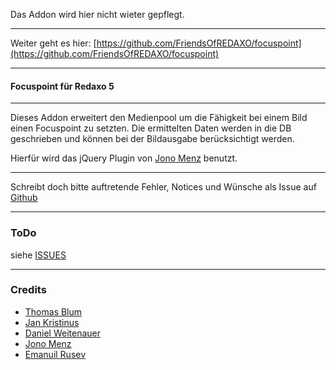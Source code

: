 Das Addon wird hier nicht wieter gepflegt.

___
Weiter geht es hier: [https://github.com/FriendsOfREDAXO/focuspoint](https://github.com/FriendsOfREDAXO/focuspoint)
___

#### Focuspoint für Redaxo 5
___


Dieses Addon erweitert den Medienpool um die Fähigkeit bei einem
Bild einen Focuspoint zu setzten. Die ermittelten Daten werden in die DB geschrieben und können bei der Bildausgabe berücksichtigt werden.

Hierfür wird das jQuery Plugin von [Jono Menz](https://github.com/jonom/jquery-focuspoint) benutzt.

___

Schreibt doch bitte auftretende Fehler, Notices und Wünsche als Issue auf [Github](https://github.com/olien/rex5_focuspoint/issues)

___

### ToDo

siehe [ISSUES](https://github.com/olien/rex5_focuspoint/issues)

___

### Credits

* [Thomas Blum](https://github.com/tbaddade)
* [Jan Kristinus](https://github.com/dergel)
* [Daniel Weitenauer](https://github.com/DanielWeitenauer)
* [Jono Menz](https://github.com/jonom)
* [Emanuil Rusev](http://parsedown.org)

